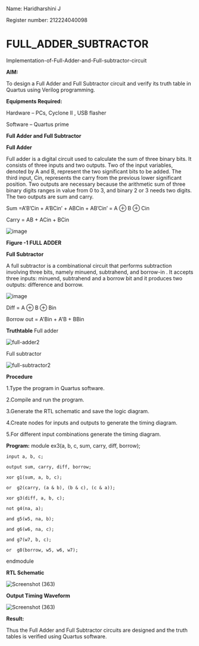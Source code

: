 Name: Haridharshini J

Register number: 212224040098

# FULL_ADDER_SUBTRACTOR

Implementation-of-Full-Adder-and-Full-subtractor-circuit

**AIM:**

To design a Full Adder and Full Subtractor circuit and verify its truth table in Quartus using Verilog programming.

**Equipments Required:**

Hardware – PCs, Cyclone II , USB flasher

Software – Quartus prime

**Full Adder and Full Subtractor**

**Full Adder**

Full adder is a digital circuit used to calculate the sum of three binary bits. It consists of three inputs and two outputs. Two of the input variables, denoted by A and B, represent the two significant bits to be added. The third input, Cin, represents the carry from the previous lower significant position. Two outputs are necessary because the arithmetic sum of three binary digits ranges in value from 0 to 3, and binary 2 or 3 needs two digits. The two outputs are sum and carry.

Sum =A’B’Cin + A’BCin’ + ABCin + AB’Cin’ = A ⊕ B ⊕ Cin 

Carry = AB + ACin + BCin

![image](https://github.com/naavaneetha/FULL_ADDER_SUBTRACTOR/assets/154305477/0f30ba51-5ffb-4198-845f-18e054f675e7)

**Figure -1 FULL ADDER**

**Full Subtractor**

A full subtractor is a combinational circuit that performs subtraction involving three bits, namely minuend, subtrahend, and borrow-in . It accepts three inputs: minuend, subtrahend and a borrow bit and it produces two outputs: difference and borrow.

![image](https://github.com/naavaneetha/FULL_ADDER_SUBTRACTOR/assets/154305477/02b24f51-ab51-4304-9ad6-7b81ffc1ead5)

Diff = A ⊕ B ⊕ Bin 

Borrow out = A'Bin + A'B + BBin

**Truthtable**
Full adder

![full-adder2](https://github.com/user-attachments/assets/f1b97b90-99c1-40fa-b822-952e78abf5b5)

Full subtractor

![full-subtractor2](https://github.com/user-attachments/assets/6b8be48d-26bf-4699-bd95-8ed1857adb8f)



**Procedure**

1.Type the program in Quartus software.

2.Compile and run the program.

3.Generate the RTL schematic and save the logic diagram.

4.Create nodes for inputs and outputs to generate the timing diagram.

5.For different input combinations generate the timing diagram.

**Program:**
module ex3(a, b, c, sum, carry, diff, borrow);

    input a, b, c;
    
    output sum, carry, diff, borrow;
    
    xor g1(sum, a, b, c);  
    
    or  g2(carry, (a & b), (b & c), (c & a)); 
    
    xor g3(diff, a, b, c);   
    
    not g4(na, a);  
    
    and g5(w5, na, b); 
    
    and g6(w6, na, c); 
    
    and g7(w7, b, c);
    
    or  g8(borrow, w5, w6, w7);
    
endmodule

**RTL Schematic**

![Screenshot (363)](https://github.com/user-attachments/assets/30ae4579-798c-4948-b280-fb433c097a8c)

**Output Timing Waveform**

![Screenshot (363)](https://github.com/user-attachments/assets/a1bfd5fa-9169-44ea-8e9b-223a5f2c9c0a)

**Result:**

Thus the Full Adder and Full Subtractor circuits are designed and the truth tables is verified using Quartus software.



